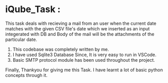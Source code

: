 # iQube_Task :

This task deals with recieving a mail from an user when the current date matches with the given CSV file's date which we inserted as an input integerated with DB
and Body of the mail will be the attachments of the particular date.


1. This codebase was completely written by me.
2. I have used Sqlite3 Database Since, It is very easy to run in VSCode.
3. Basic SMTP protocol module has been used throughout the project.

Finally, Thankyou for giving me this Task. I have learnt a lot of basic python concepts through it.
